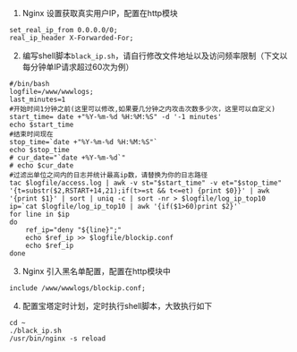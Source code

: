 1. Nginx 设置获取真实用户IP，配置在http模块
```nginx
set_real_ip_from 0.0.0.0/0;  
real_ip_header X-Forwarded-For;
```

2. 编写shell脚本`black_ip.sh`，请自行修改文件地址以及访问频率限制（下文以每分钟单IP请求超过60次为例）
```shell
#/bin/bash
logfile=/www/wwwlogs;
last_minutes=1
#开始时间1分钟之前(这里可以修改,如果要几分钟之内攻击次数多少次，这里可以自定义)
start_time= date +"%Y-%m-%d %H:%M:%S" -d '-1 minutes'
echo $start_time
#结束时间现在
stop_time=`date +"%Y-%m-%d %H:%M:%S"`
echo $stop_time
# cur_date="`date +%Y-%m-%d`"
# echo $cur_date
#过滤出单位之间内的日志并统计最高ip数，请替换为你的日志路径
tac $logfile/access.log | awk -v st="$start_time" -v et="$stop_time" '{t=substr($2,RSTART+14,21);if(t>=st && t<=et) {print $0}}' | awk '{print $1}' | sort | uniq -c | sort -nr > $logfile/log_ip_top10
ip=`cat $logfile/log_ip_top10 | awk '{if($1>60)print $2}'`
for line in $ip
do  
    ref_ip="deny "${line}";"
    echo $ref_ip >> $logfile/blockip.conf
    echo $ref_ip
done
```

3. Nginx 引入黑名单配置，配置在http模块中
```nginx
include /www/wwwlogs/blockip.conf;
```

4. 配置宝塔定时计划，定时执行shell脚本，大致执行如下
```shell
cd ~
./black_ip.sh
/usr/bin/nginx -s reload
```
